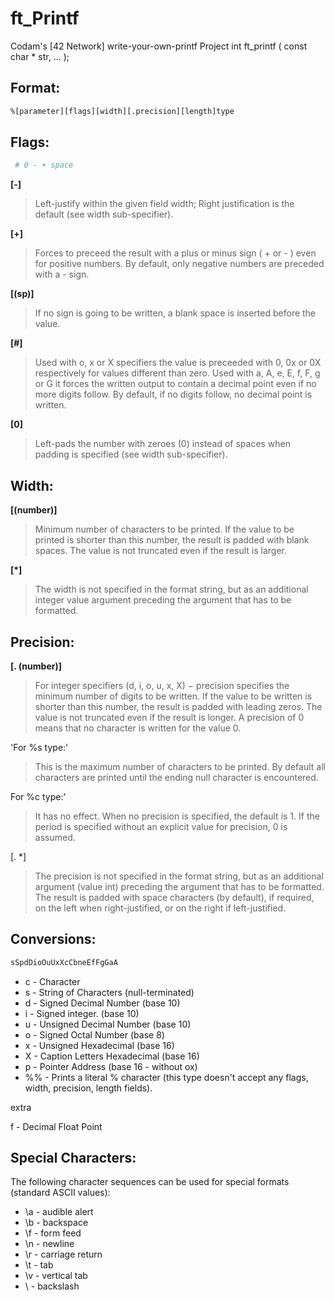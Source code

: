 # ft_Printf
Codam's [42 Network] write-your-own-printf Project
int     ft_printf ( const char * str, ... );

## Format:

```bash
%[parameter][flags][width][.precision][length]type
```

## Flags:

```bash
 # 0 - + space
```

**[-]**
>Left-justify within the given field width; 
>Right justification is the default (see width sub-specifier).

**[+]**
>Forces to preceed the result with a plus or minus sign ( + or - ) even for positive numbers. 
>By default, only negative numbers are preceded with a - sign.

**[(sp)]**
>If no sign is going to be written, a blank space is inserted before the value.

**[#]**
>Used with o, x or X specifiers the value is preceeded with 0, 0x or 0X respectively for values different than zero. 
>Used with a, A, e, E, f, F, g or G it forces the written output to contain a decimal point even if no more digits follow. 
>By default, if no digits follow, no decimal point is written.

**[0]**
>Left-pads the number with zeroes (0) instead of spaces when padding is specified (see width sub-specifier).


## Width:

**[(number)]**
>Minimum number of characters to be printed. If the value to be printed is shorter than this number, the result is padded with blank spaces. The value is not truncated even if the result is larger.

**[*]**
>The width is not specified in the format string, but as an additional integer value argument preceding the argument that has to be formatted.


## Precision:

**[. (number)]**
>For integer specifiers (d, i, o, u, x, X) − precision specifies the minimum number of digits to be written. 
>If the value to be written is shorter than this number, the result is padded with leading zeros. The value is not truncated even if the result is longer. A precision of 0 means that no character is written for the value 0. 

'For %s type:'
>This is the maximum number of characters to be printed. 
>By default all characters are printed until the ending null character is encountered.

For %c type:'
>It has no effect. When no precision is specified, the default is 1.
>If the period is specified without an explicit value for precision, 0 is assumed.

[. *]
> The precision is not specified in the format string, but as an additional argument (value int) preceding the argument that has to be formatted. 
The result is padded with space characters (by default), if required, on the left when right-justified, or on the right if left-justified.



## Conversions:

```bash
sSpdDioOuUxXcCbneEfFgGaA
```

- c - Character
- s - String of Characters (null-terminated)
- d - Signed Decimal Number (base 10)
- i - Signed integer. (base 10)
- u - Unsigned Decimal Number (base 10)
- o - Signed Octal Number (base 8)
- x - Unsigned Hexadecimal (base 16)
- X - Caption Letters Hexadecimal (base 16)
- p - Pointer Address (base 16 - without ox)
- %% - Prints a literal % character (this type doesn't accept any flags, width, precision, length fields).

extra

f - Decimal Float Point



## Special Characters:

The following character sequences can be used for special formats (standard ASCII values):

- \a - audible alert
- \b - backspace
- \f - form feed
- \n - newline
- \r - carriage return
- \t - tab
- \v - vertical tab
- \\ - backslash


